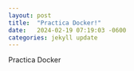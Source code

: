 ```yaml
---
layout: post
title:  "Practica Docker!"
date:   2024-02-19 07:19:03 -0600
categories: jekyll update
---
```


Practica Docker